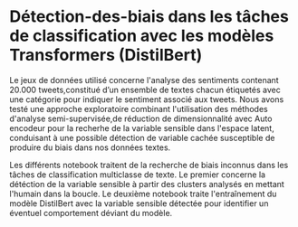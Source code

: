 # Détection-des-biais dans les tâches de classification avec les modèles Transformers (DistilBert)

Le jeux de données utilisé concerne l'analyse des sentiments contenant 20.000 tweets,constitué d’un ensemble de textes chacun étiquetés avec une catégorie pour indiquer le sentiment associé aux tweets. 
Nous avons testé une approche exploratoire combinant l'utilisation des méthodes d'analyse semi-supervisée,de réduction de dimensionnalité avec Auto encodeur pour la recherhe de la variable sensible dans l'espace latent, conduisant à une possible détection de variable cachée susceptible de produire du biais dans nos données textes.

Les différents notebook traitent de la recherche de biais inconnus dans les tâches de classification multiclasse de texte.
Le premier concerne la détéction de la variable sensible à partir des clusters analysés en mettant l'humain dans la boucle.
Le deuxième notebook traite l'entraînement du modèle DistilBert avec la variable sensible détectée pour identifier un éventuel comportement déviant du modèle.
